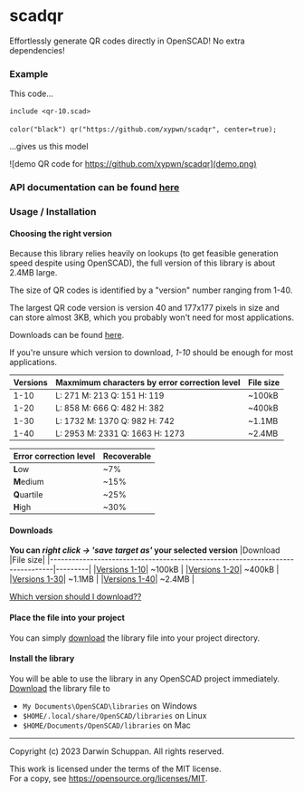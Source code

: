# scadqr
Effortlessly generate QR codes directly in OpenSCAD! No extra dependencies!

### Example
This code...
```scad
include <qr-10.scad>

color("black") qr("https://github.com/xypwn/scadqr", center=true);
```
...gives us this model

![demo QR code for https://github.com/xypwn/scadqr](demo.png)

### API documentation can be found [here](API.md)

### Usage / Installation
#### Choosing the right version
Because this library relies heavily on lookups (to get feasible generation speed despite using OpenSCAD), the full version of this library is about 2.4MB large.

The size of QR codes is identified by a "version" number ranging from 1-40.

The largest QR code version is version 40 and 177x177 pixels in size and can store almost 3KB, which you probably won't need for most applications.

Downloads can be found [here](#downloads).

If you're unsure which version to download, *1-10* should be enough for most applications.

|Versions|Maxmimum characters by error correction level|File size|
|--------|---------------------------------------------|---------|
|1-10    | L: 271   M: 213  Q: 151  H: 119             | ~100kB  |
|1-20    | L: 858   M: 666  Q: 482  H: 382             | ~400kB  |
|1-30    | L: 1732  M: 1370 Q: 982  H: 742             | ~1.1MB  |
|1-40    | L: 2953  M: 2331 Q: 1663 H: 1273            | ~2.4MB  |

|Error correction level|Recoverable|
|----------------------|-----------|
|**L**ow               | ~7%       |
|**M**edium            | ~15%      |
|**Q**uartile          | ~25%      |
|**H**igh              | ~30%      |

#### Downloads
**You can *right click -> 'save target as'* your selected version**
|Download                                                                       |File size|
|-------------------------------------------------------------------------------|---------|
|[Versions 1-10](https://raw.githubusercontent.com/xypwn/scadqr/main/qr-10.scad)| ~100kB  |
|[Versions 1-20](https://raw.githubusercontent.com/xypwn/scadqr/main/qr-20.scad)| ~400kB  |
|[Versions 1-30](https://raw.githubusercontent.com/xypwn/scadqr/main/qr-30.scad)| ~1.1MB  |
|[Versions 1-40](https://raw.githubusercontent.com/xypwn/scadqr/main/qr-40.scad)| ~2.4MB  |

[Which version should I download??](#choosing-the-right-version)

#### Place the file into your project
You can simply [download](#downloads) the library file into your project directory.

#### Install the library
You will be able to use the library in any OpenSCAD project immediately.
[Download](#downloads) the library file to
- `My Documents\OpenSCAD\libraries` on Windows
- `$HOME/.local/share/OpenSCAD/libraries` on Linux
- `$HOME/Documents/OpenSCAD/libraries` on Mac

---
Copyright (c) 2023 Darwin Schuppan. All rights reserved.

This work is licensed under the terms of the MIT license.  
For a copy, see <https://opensource.org/licenses/MIT>.
